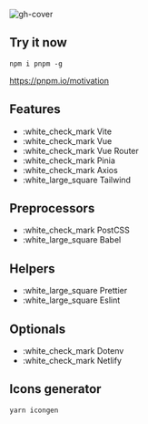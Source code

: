 ![gh-cover](https://user-images.githubusercontent.com/25357754/199942788-33ff28c3-2061-460b-8a4c-49620bc6dbc3.png)

## Try it now

```
npm i pnpm -g
```
https://pnpm.io/motivation

## Features

- :white_check_mark Vite
- :white_check_mark Vue
- :white_check_mark Vue Router
- :white_check_mark Pinia
- :white_check_mark Axios
- :white_large_square Tailwind

## Preprocessors

- :white_check_mark PostCSS
- :white_large_square Babel

## Helpers

- :white_large_square Prettier
- :white_large_square Eslint

## Optionals

- :white_check_mark Dotenv
- :white_check_mark Netlify

## Icons generator

```
yarn icongen
```
